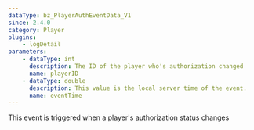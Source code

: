 ```yaml
---
dataType: bz_PlayerAuthEventData_V1
since: 2.4.0
category: Player
plugins:
    - logDetail
parameters:
    - dataType: int
      description: The ID of the player who's authorization changed
      name: playerID
    - dataType: double
      description: This value is the local server time of the event.
      name: eventTime
---
```


This event is triggered when a player's authorization status changes
